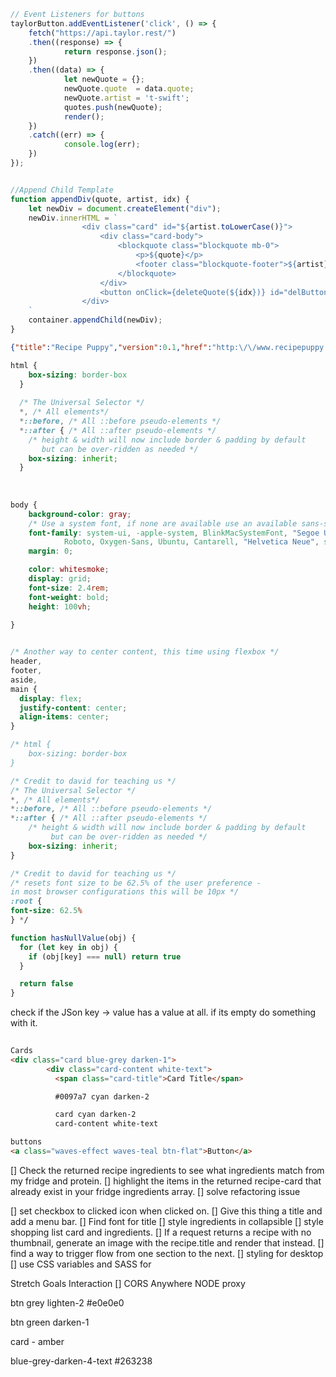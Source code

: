 ```javascript
// Event Listeners for buttons
taylorButton.addEventListener('click', () => {
	fetch("https://api.taylor.rest/")
	.then((response) => {
			return response.json();
	})
	.then((data) => {
			let newQuote = {};
			newQuote.quote  = data.quote;
			newQuote.artist = 't-swift';
			quotes.push(newQuote);
			render();
	})
	.catch((err) => {
			console.log(err);
	})
});


//Append Child Template
function appendDiv(quote, artist, idx) {
    let newDiv = document.createElement("div");
    newDiv.innerHTML = `
                <div class="card" id="${artist.toLowerCase()}">
                    <div class="card-body">
                        <blockquote class="blockquote mb-0">
                            <p>${quote}</p>
                            <footer class="blockquote-footer">${artist}</footer>
                        </blockquote>
                    </div>
                    <button onClick={deleteQuote(${idx})} id="delButton" class="btn">X</button>
                </div>    
    `
    container.appendChild(newDiv);
}
```


```json
{"title":"Recipe Puppy","version":0.1,"href":"http:\/\/www.recipepuppy.com\/","results":[{"title":"Chicky-N-Cheese Sandwich","href":"http:\/\/www.recipezaar.com\/Chicky-N-Cheese-Sandwich-57383","ingredients":"chicken, cream cheese, salt","thumbnail":""},{"title":"Chicken Tortilla Wrap Sandwich","href":"http:\/\/www.recipezaar.com\/Chicken-Tortilla-Wrap-Sandwich-126712","ingredients":"cheddar cheese, salsa, chicken, flour tortillas, lettuce","thumbnail":"http:\/\/img.recipepuppy.com\/299609.jpg"},{"title":"Chicken Cordon Bleu Sandwich","href":"http:\/\/www.recipezaar.com\/Chicken-Cordon-Bleu-Sandwich-349780","ingredients":"chicken, french bread, ham, swiss cheese, vegetable oil","thumbnail":"http:\/\/img.recipepuppy.com\/295527.jpg"},{"title":"Chicken & Slaw Sandwich with Bell Pepper Relish \r\n\t\t\n","href":"http:\/\/www.kraftfoods.com\/kf\/recipes\/chicken-slaw-sandwich-bell-110881.aspx","ingredients":"cheese spread, relish, sourdough bread, chicken, broccoli","thumbnail":"http:\/\/img.recipepuppy.com\/651857.jpg"},{"title":"\nHot Chicken Sandwich Recipe\n\n","href":"http:\/\/cookeatshare.com\/recipes\/hot-chicken-sandwich-51902","ingredients":"chicken, eggs, olives, mushroom, mayonnaise","thumbnail":"http:\/\/img.recipepuppy.com\/794805.jpg"},{"title":"Ciabatta Chicken Sandwich","href":"http:\/\/www.recipezaar.com\/Ciabatta-Chicken-Sandwich-241818","ingredients":"spinach, chicken, ciabatta rolls, salad dressing, mayonnaise, monterey jack cheese, tomato","thumbnail":""},{"title":"Chicken Caesar Sandwich \r\n\r\n","href":"http:\/\/www.kraftfoods.com\/kf\/recipes\/chicken-caesar-sandwich-50775.aspx","ingredients":"salad dressing, roll, parmesan cheese, lettuce, chicken, tomato","thumbnail":"http:\/\/img.recipepuppy.com\/649736.jpg"},{"title":"Chicken Caesar Sandwich \r\n\r\n","href":"http:\/\/www.kraftfoods.com\/kf\/recipes\/chicken-caesar-sandwich-50775.aspx?cm_re=1-_-1-_-RecipeAlsoEnjoy","ingredients":"salad dressing, roll, parmesan cheese, lettuce, chicken, tomato","thumbnail":"http:\/\/img.recipepuppy.com\/665828.jpg"},{"title":"Parmesan Chicken Sandwich","href":"http:\/\/www.recipezaar.com\/Parmesan-Chicken-Sandwich-168023","ingredients":"black pepper, chicken, butter, oregano, bread crumbs, paprika, parmesan cheese, parsley, salt","thumbnail":"http:\/\/img.recipepuppy.com\/350088.jpg"},{"title":"Crispy Chicken Sandwich \r\n\t\t\r\n\t\r\n\t\t\r\n\t\r\n\t\t\r\n\t\r\n\t\r\n\r\n","href":"http:\/\/www.kraftfoods.com\/kf\/recipes\/crispy-chicken-sandwich-55445.aspx","ingredients":"chicken, chicken, mozzarella cheese, french bread, dijon mustard, lettuce, tomato","thumbnail":"http:\/\/img.recipepuppy.com\/650315.jpg"}]}
```

```css
html {
    box-sizing: border-box
  }
 
  /* The Universal Selector */
  *, /* All elements*/
  *::before, /* All ::before pseudo-elements */
  *::after { /* All ::after pseudo-elements */
    /* height & width will now include border & padding by default
       but can be over-ridden as needed */
    box-sizing: inherit;
  }
 
 
  
body {
	background-color: gray;
	/* Use a system font, if none are available use an available sans-sarif font */
	font-family: system-ui, -apple-system, BlinkMacSystemFont, "Segoe UI",
			Roboto, Oxygen-Sans, Ubuntu, Cantarell, "Helvetica Neue", sans-serif;
	margin: 0;

	color: whitesmoke;
	display: grid;
	font-size: 2.4rem;
	font-weight: bold;
	height: 100vh;
	
}


/* Another way to center content, this time using flexbox */
header,
footer,
aside,
main {
  display: flex;
  justify-content: center;
  align-items: center;
}

```

```css
/* html {
	box-sizing: border-box
}

/* Credit to david for teaching us */
/* The Universal Selector */
*, /* All elements*/
*::before, /* All ::before pseudo-elements */
*::after { /* All ::after pseudo-elements */
	/* height & width will now include border & padding by default
		 but can be over-ridden as needed */
	box-sizing: inherit;
}

/* Credit to david for teaching us */
/* resets font size to be 62.5% of the user preference - 
in most browser configurations this will be 10px */
:root {
font-size: 62.5%
} */
```


```js
function hasNullValue(obj) {
  for (let key in obj) {
    if (obj[key] === null) return true
  }

  return false
}
```

check if the JSon key -> value has a value at all. if its empty do something with it.


<!-- Materialize CDN Links -->
<!-- Compiled and minified CSS -->
```html
   
Cards
<div class="card blue-grey darken-1">
        <div class="card-content white-text">
          <span class="card-title">Card Title</span>

          #0097a7 cyan darken-2

          card cyan darken-2
          card-content white-text

buttons
<a class="waves-effect waves-teal btn-flat">Button</a>
```
        


[] Check the returned recipe ingredients to see what ingredients match from my fridge and protein.
[] highlight the items in the returned recipe-card that already exist in your fridge ingredients array.
[] solve refactoring issue

[] set checkbox to clicked icon when clicked on.
[] Give this thing a title and add a menu bar.
[] Find font for title
[] style ingredients in collapsible
[] style shopping list card and ingredients.
[] If a request returns a recipe with no thumbnail, generate an image with the recipe.title and render that instead.
[] find a way to trigger flow from one section to the next.
[] styling for desktop
[] use CSS variables and SASS for 

Stretch Goals
Interaction
[] CORS Anywhere NODE proxy



btn grey lighten-2 #e0e0e0

btn green darken-1

card - amber

blue-grey-darken-4-text #263238

